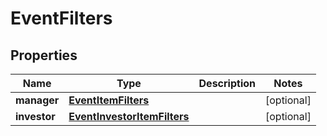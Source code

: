 
# EventFilters

## Properties
Name | Type | Description | Notes
------------ | ------------- | ------------- | -------------
**manager** | [**EventItemFilters**](EventItemFilters.md) |  |  [optional]
**investor** | [**EventInvestorItemFilters**](EventInvestorItemFilters.md) |  |  [optional]



